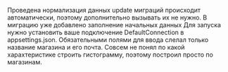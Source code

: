 ﻿Проведена нормализация данных
update миграций происходит автоматически, поэтому дополнительно вызывать их не нужно.
В миграцию уже добавлено заполнение начальных данных
Для запуска нужно установить ваше подключение DefaultConnection в appsettings.json.
Обязательными полями для ввода слелал только название магазина и его почта.
Совсем не понял по какой харахтеристике строить гистограмму, поэтому построил просто по магазинам.